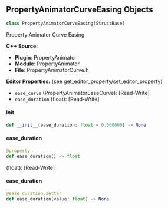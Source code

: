 ## PropertyAnimatorCurveEasing Objects

```python
class PropertyAnimatorCurveEasing(StructBase)
```

Property Animator Curve Easing

**C++ Source:**

- **Plugin**: PropertyAnimator
- **Module**: PropertyAnimator
- **File**: PropertyAnimatorCurve.h

**Editor Properties:** (see get_editor_property/set_editor_property)

- ``ease_curve`` (PropertyAnimatorEaseCurve):  [Read-Write]
- ``ease_duration`` (float):  [Read-Write]

<a id="unreal.PropertyAnimatorCurveEasing.__init__"></a>

#### __init__

```python
def __init__(ease_duration: float = 0.000000) -> None
```

<a id="unreal.PropertyAnimatorCurveEasing.ease_duration"></a>

#### ease_duration

```python
@property
def ease_duration() -> float
```

(float):  [Read-Write]

<a id="unreal.PropertyAnimatorCurveEasing.ease_duration"></a>

#### ease_duration

```python
@ease_duration.setter
def ease_duration(value: float) -> None
```

<a id="unreal.MVVMAvailableBinding"></a>